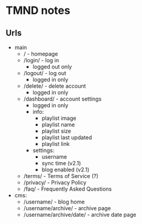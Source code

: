 # TMND notes

## Urls

- main
  - / - homepage
  - /login/ - log in
    - logged out only
  - /logout/ - log out
    - logged in only
  - /delete/ - delete account
    - logged in only
  - /dashboard/ - account settings
    - logged in only
    - info:
      - playlist image
      - playlist name
      - playlist size
      - playlist last updated
      - playlist link
    - settings:
      - username
      - sync time (v2.1)
      - blog enabled (v2.1)
  - /terms/ - Terms of Service (?)
  - /privacy/ - Privacy Policy
  - /faq/ - Frequently Asked Questions
- cms:
  - /username/ - blog home
  - /username/archive/ - archive page
  - /username/archive/date/ - archive date page
